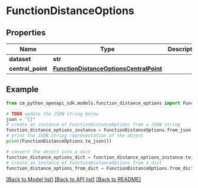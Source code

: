 # FunctionDistanceOptions


## Properties

Name | Type | Description | Notes
------------ | ------------- | ------------- | -------------
**dataset** | **str** |  | 
**central_point** | [**FunctionDistanceOptionsCentralPoint**](FunctionDistanceOptionsCentralPoint.md) |  | 

## Example

```python
from cm_python_openapi_sdk.models.function_distance_options import FunctionDistanceOptions

# TODO update the JSON string below
json = "{}"
# create an instance of FunctionDistanceOptions from a JSON string
function_distance_options_instance = FunctionDistanceOptions.from_json(json)
# print the JSON string representation of the object
print(FunctionDistanceOptions.to_json())

# convert the object into a dict
function_distance_options_dict = function_distance_options_instance.to_dict()
# create an instance of FunctionDistanceOptions from a dict
function_distance_options_from_dict = FunctionDistanceOptions.from_dict(function_distance_options_dict)
```
[[Back to Model list]](../README.md#documentation-for-models) [[Back to API list]](../README.md#documentation-for-api-endpoints) [[Back to README]](../README.md)


